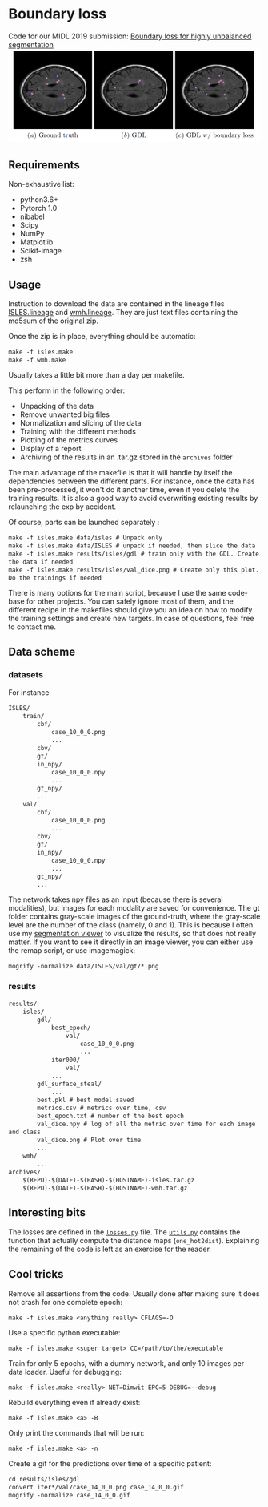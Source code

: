 # Boundary loss
Code for our MIDL 2019 submission: [Boundary loss for highly unbalanced segmentation](https://openreview.net/forum?id=S1gTA5VggE)
![Visual comparison](resources/readme_comparison.png)

## Requirements
Non-exhaustive list:
* python3.6+
* Pytorch 1.0
* nibabel
* Scipy
* NumPy
* Matplotlib
* Scikit-image
* zsh

## Usage
Instruction to download the data are contained in the lineage files [ISLES.lineage](data/ISLES.lineage) and [wmh.lineage](data/wmh.lineage). They are just text files containing the md5sum of the original zip.

Once the zip is in place, everything should be automatic:
```
make -f isles.make
make -f wmh.make
```
Usually takes a little bit more than a day per makefile.

This perform in the following order:
* Unpacking of the data
* Remove unwanted big files
* Normalization and slicing of the data
* Training with the different methods
* Plotting of the metrics curves
* Display of a report
* Archiving of the results in an .tar.gz stored in the `archives` folder

The main advantage of the makefile is that it will handle by itself the dependencies between the different parts. For instance, once the data has been pre-processed, it won't do it another time, even if you delete the training results. It is also a good way to avoid overwriting existing results by relaunching the exp by accident.

Of course, parts can be launched separately :
```
make -f isles.make data/isles # Unpack only
make -f isles.make data/ISLES # unpack if needed, then slice the data
make -f isles.make results/isles/gdl # train only with the GDL. Create the data if needed
make -f isles.make results/isles/val_dice.png # Create only this plot. Do the trainings if needed
```
There is many options for the main script, because I use the same code-base for other projects. You can safely ignore most of them, and the different recipe in the makefiles should give you an idea on how to modify the training settings and create new targets. In case of questions, feel free to contact me.

## Data scheme
### datasets
For instance
```
ISLES/
    train/
        cbf/
            case_10_0_0.png
            ...
        cbv/
        gt/
        in_npy/
            case_10_0_0.npy
            ...
        gt_npy/
        ...
    val/
        cbf/
            case_10_0_0.png
            ...
        cbv/
        gt/
        in_npy/
            case_10_0_0.npy
            ...
        gt_npy/
        ...
```
The network takes npy files as an input (because there is several modalities), but images for each modality are saved for convenience. The gt folder contains gray-scale images of the ground-truth, where the gray-scale level are the number of the class (namely, 0 and 1). This is because I often use my [segmentation viewer](https://github.com/HKervadec/segmentation_viewer) to visualize the results, so that does not really matter. If you want to see it directly in an image viewer, you can either use the remap script, or use imagemagick:
```
mogrify -normalize data/ISLES/val/gt/*.png
```

### results
```
results/
    isles/
        gdl/
            best_epoch/
                val/
                    case_10_0_0.png
                    ...
            iter000/
                val/
            ...
        gdl_surface_steal/
            ...
        best.pkl # best model saved
        metrics.csv # metrics over time, csv
        best_epoch.txt # number of the best epoch
        val_dice.npy # log of all the metric over time for each image and class
        val_dice.png # Plot over time
        ...
    wmh/
        ...
archives/
    $(REPO)-$(DATE)-$(HASH)-$(HOSTNAME)-isles.tar.gz
    $(REPO)-$(DATE)-$(HASH)-$(HOSTNAME)-wmh.tar.gz
```

## Interesting bits
The losses are defined in the [`losses.py`](losses.py) file. The [`utils.py`](utils.py) contains the function that actually compute the distance maps (`one_hot2dist`). Explaining the remaining of the code is left as an exercise for the reader.

## Cool tricks
Remove all assertions from the code. Usually done after making sure it does not crash for one complete epoch:
```
make -f isles.make <anything really> CFLAGS=-O
```

Use a specific python executable:
```
make -f isles.make <super target> CC=/path/to/the/executable
```

Train for only 5 epochs, with a dummy network, and only 10 images per data loader. Useful for debugging:
```
make -f isles.make <really> NET=Dimwit EPC=5 DEBUG=--debug
```

Rebuild everything even if already exist:
```
make -f isles.make <a> -B
```

Only print the commands that will be run:
```
make -f isles.make <a> -n
```

Create a gif for the predictions over time of a specific patient:
```
cd results/isles/gdl
convert iter*/val/case_14_0_0.png case_14_0_0.gif
mogrify -normalize case_14_0_0.gif
```